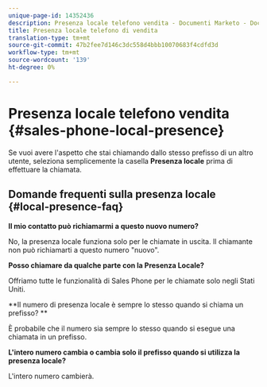 ```yaml
---
unique-page-id: 14352436
description: Presenza locale telefono vendita - Documenti Marketo - Documentazione prodotto
title: Presenza locale telefono di vendita
translation-type: tm+mt
source-git-commit: 47b2fee7d146c3dc558d4bbb10070683f4cdfd3d
workflow-type: tm+mt
source-wordcount: '139'
ht-degree: 0%

---
```



# Presenza locale telefono vendita {#sales-phone-local-presence}

Se vuoi avere l&#39;aspetto che stai chiamando dallo stesso prefisso di un altro utente, seleziona semplicemente la casella **Presenza locale** prima di effettuare la chiamata.

## Domande frequenti sulla presenza locale {#local-presence-faq}

**Il mio contatto può richiamarmi a questo nuovo numero?**

No, la presenza locale funziona solo per le chiamate in uscita. Il chiamante non può richiamarti a questo numero &quot;nuovo&quot;.

**Posso chiamare da qualche parte con la Presenza Locale?**

Offriamo tutte le funzionalità di Sales Phone per le chiamate solo negli Stati Uniti.

**Il numero di presenza locale è sempre lo stesso quando si chiama un prefisso? **

È probabile che il numero sia sempre lo stesso quando si esegue una chiamata in un prefisso.

**L&#39;intero numero cambia o cambia solo il prefisso quando si utilizza la presenza locale?**

L&#39;intero numero cambierà.
